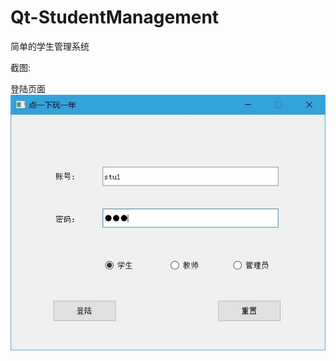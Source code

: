 # Qt-StudentManagement

简单的学生管理系统

截图:

登陆页面
![登陆页面](https://github.com/yuandage/Qt-StudentManagement/blob/master/screenshots/log_in.jpg)
